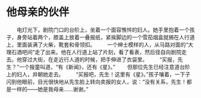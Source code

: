 # 他母亲的伙伴
　　电灯光下，剧院门口的台阶上，坐着一个面容憔悴的妇人。她手里抱着一个孩子，身旁站着两个，膝盖上放着一叠报纸，紧挨脚边的一个雪茄烟盒就搁在人行道上，里面装满了火柴，靴套和骨领扣。 
　　一个绅士模样的人，从马路对面的“大理石酒吧间”走了出来。他在人行道上站了片刻，看了看表，然后径自向剧院走去。他穿过大街，在走近行人道的时候，把手伸进了衣袋里。 
　　“买报，先生？”一个报童叫道，“有《新闻》，还有《星》。” 
　　但那位先生已经注意道台阶上的妇人，并朝她走去。 
　　“买报吧，先生！这里有《星》。”孩子嚷着，一下子闪到他眼前，目光很快地从先生脸上转向卖报的女人，说：“没有关系，先生！都是一样的——她是我母亲……谢谢。”
 